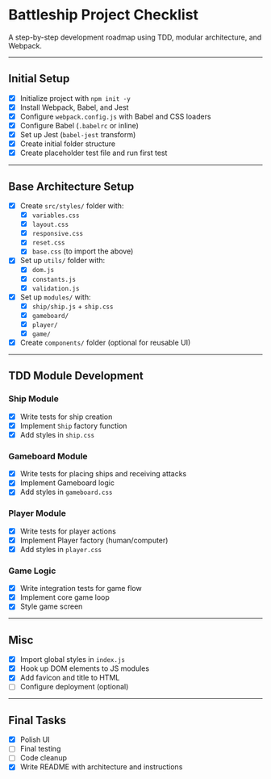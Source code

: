 # Battleship Project Checklist

A step-by-step development roadmap using TDD, modular architecture, and Webpack.

---

## Initial Setup

- [x] Initialize project with `npm init -y`
- [x] Install Webpack, Babel, and Jest
- [x] Configure `webpack.config.js` with Babel and CSS loaders
- [x] Configure Babel (`.babelrc` or inline)
- [x] Set up Jest (`babel-jest` transform)
- [x] Create initial folder structure
- [x] Create placeholder test file and run first test

---

## Base Architecture Setup

- [x] Create `src/styles/` folder with:
  - [x] `variables.css`
  - [x] `layout.css`
  - [x] `responsive.css`
  - [x] `reset.css`
  - [x] `base.css` (to import the above)
- [x] Set up `utils/` folder with:
  - [x] `dom.js`
  - [x] `constants.js`
  - [x] `validation.js`
- [x] Set up `modules/` with:
  - [x] `ship/ship.js` + `ship.css`
  - [x] `gameboard/`
  - [x] `player/`
  - [x] `game/`
- [x] Create `components/` folder (optional for reusable UI)

---

## TDD Module Development

### Ship Module
- [x] Write tests for ship creation
- [x] Implement `Ship` factory function
- [x] Add styles in `ship.css`

### Gameboard Module
- [x] Write tests for placing ships and receiving attacks
- [x] Implement Gameboard logic
- [x] Add styles in `gameboard.css`

### Player Module
- [x] Write tests for player actions
- [x] Implement Player factory (human/computer)
- [x] Add styles in `player.css`

### Game Logic
- [x] Write integration tests for game flow
- [x] Implement core game loop
- [x] Style game screen

---

## Misc

- [x] Import global styles in `index.js`
- [x] Hook up DOM elements to JS modules
- [x] Add favicon and title to HTML
- [ ] Configure deployment (optional)

---

## Final Tasks

- [x] Polish UI
- [ ] Final testing
- [ ] Code cleanup
- [x] Write README with architecture and instructions